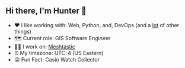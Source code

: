## Hi there, I'm Hunter 👋

- ❤️ I like working with: Web, Python, and, DevOps (and a <ins>lot</ins> of other things)
- 🗺️ Current role: GIS Software Engineer
- 👨‍💻 I work on: [Meshtastic](https://github.com/meshtastic/web)
- ⏰ My timezone: UTC-4 (US Eastern)
- 😜 Fun Fact: Casio Watch Collector

<!--
**Hunter275/Hunter275** is a ✨ _special_ ✨ repository because its `README.md` (this file) appears on your GitHub profile.

Here are some ideas to get you started:

- 🔭 I’m currently working on ...
- 🌱 I’m currently learning ...
- 👯 I’m looking to collaborate on ...
- 🤔 I’m looking for help with ...
- 💬 Ask me about ...
- 📫 How to reach me: ...
- 😄 Pronouns: ...
- ⚡ Fun fact: ...
-->
